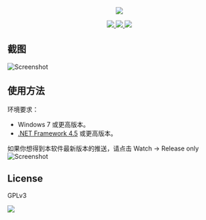 
<p align="center">
	<a><img src="https://raw.githubusercontent.com/huiyadanli/RevokeMsgPatcher/master/Images/logo.jpg"/></a>
</p>
<p align="center">
	<a href="https://www.microsoft.com/download/details.aspx?id=30653">
		<img src="https://img.shields.io/badge/platform-windows-lightgrey.svg?style=flat-square"/>
	</a>
	<a href="https://github.com/huiyadanli/RevokeMsgPatcher/releases">
		<img src="https://img.shields.io/github/downloads/huiyadanli/PasteEx/total.svg?style=flat-squares"/>
	</a>
	<a href="http://hits.dwyl.io/huiyadanli/RevokeMsgPatcher">
		<img src="http://hits.dwyl.io/huiyadanli/RevokeMsgPatcher.svg"/>
	</a>
</p>

## 截图
![Screenshot](https://raw.githubusercontent.com/huiyadanli/RevokeMsgPatcher/master/Images/screenshot.png)

## 使用方法

环境要求：

* Windows 7 或更高版本。
* [.NET Framework 4.5](https://www.microsoft.com/zh-cn/download/details.aspx?id=30653) 或更高版本。

如果你想得到本软件最新版本的推送，请点击 Watch -> Release only
![Screenshot](https://raw.githubusercontent.com/huiyadanli/RevokeMsgPatcher/master/Images/watch_release.png)


## License
GPLv3

![](https://raw.githubusercontent.com/huiyadanli/RevokeMsgPatcher/master/Images/give_a_star.png)